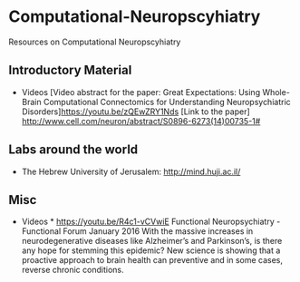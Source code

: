 # Computational-Neuropscyhiatry
Resources on Computational Neuropscyhiatry


Introductory Material
--------------------

  * Videos
    [Video abstract for the paper: Great Expectations: Using Whole-Brain Computational Connectomics for Understanding Neuropsychiatric Disorders]https://youtu.be/zQEwZRY1Nds
    [Link to the paper] http://www.cell.com/neuron/abstract/S0896-6273(14)00735-1#

Labs around the world
--------------------

* The Hebrew University of Jerusalem: http://mind.huji.ac.il/


Misc
----

  * Videos
        * https://youtu.be/R4c1-vCVwiE
          Functional Neuropsychiatry - Functional Forum January 2016
          With the massive increases in neurodegenerative diseases like Alzheimer’s and Parkinson’s, is there any hope for stemming this epidemic?
          New science is showing that a proactive approach to brain health can preventive and in some cases, reverse chronic conditions.


